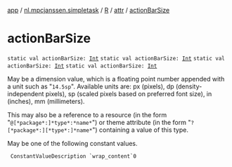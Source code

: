[app](../../../index.md) / [nl.mpcjanssen.simpletask](../../index.md) / [R](../index.md) / [attr](index.md) / [actionBarSize](.)

# actionBarSize

`static val actionBarSize: `[`Int`](https://kotlinlang.org/api/latest/jvm/stdlib/kotlin/-int/index.html)
`static val actionBarSize: `[`Int`](https://kotlinlang.org/api/latest/jvm/stdlib/kotlin/-int/index.html)
`static val actionBarSize: `[`Int`](https://kotlinlang.org/api/latest/jvm/stdlib/kotlin/-int/index.html)
`static val actionBarSize: `[`Int`](https://kotlinlang.org/api/latest/jvm/stdlib/kotlin/-int/index.html)

May be a dimension value, which is a floating point number appended with a unit such as "`14.5sp`". Available units are: px (pixels), dp (density-independent pixels), sp (scaled pixels based on preferred font size), in (inches), mm (millimeters).

This may also be a reference to a resource (in the form "`@[*package*:]*type*:*name*`") or theme attribute (in the form "`?[*package*:][*type*:]*name*`") containing a value of this type.

May be one of the following constant values.

     ConstantValueDescription `wrap_content`0

